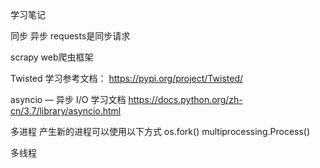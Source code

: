 学习笔记


同步 异步
requests是同步请求

scrapy web爬虫框架


Twisted 学习参考文档：
https://pypi.org/project/Twisted/ 

asyncio — 异步 I/O 学习文档
https://docs.python.org/zh-cn/3.7/library/asyncio.html


多进程
产生新的进程可以使用以下方式
os.fork()
multiprocessing.Process()


多线程

